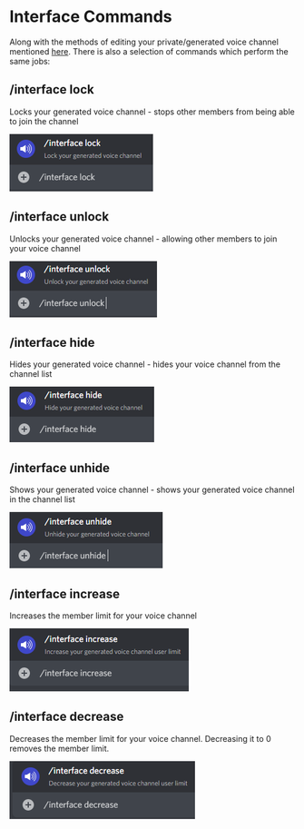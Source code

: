 # Interface Commands

Along with the methods of editing your private/generated voice channel mentioned [here](../../voice-generator-interface.md). There is also a selection of commands which perform the same jobs:

## /interface lock

Locks your generated voice channel - stops other members from being able to join the channel

![](<../../.gitbook/assets/image (7) (1).png>)

## /interface unlock

Unlocks your generated voice channel - allowing other members to join your voice channel

![](<../../.gitbook/assets/image (23).png>)

## /interface hide

Hides your generated voice channel - hides your voice channel from the channel list

![](<../../.gitbook/assets/image (11).png>)

## /interface unhide

Shows your generated voice channel - shows your generated voice channel in the channel list

![](<../../.gitbook/assets/image (16).png>)

## /interface increase

Increases the member limit for your voice channel

![](<../../.gitbook/assets/image (14) (1).png>)

## /interface decrease

Decreases the member limit for your voice channel. Decreasing it to 0 removes the member limit.

![](<../../.gitbook/assets/image (19).png>)
